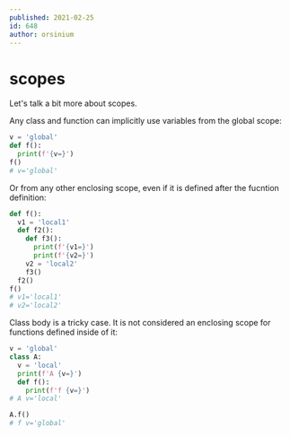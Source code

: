 ```yaml
---
published: 2021-02-25
id: 648
author: orsinium
---
```


# scopes

Let's talk a bit more about scopes.

Any class and function can implicitly use variables from the global scope:

```python
v = 'global'
def f():
  print(f'{v=}')
f()
# v='global'
```

Or from any other enclosing scope, even if it is defined after the fucntion definition:

```python
def f():
  v1 = 'local1'
  def f2():
    def f3():
      print(f'{v1=}')
      print(f'{v2=}')
    v2 = 'local2'
    f3()
  f2()
f()
# v1='local1'
# v2='local2'
```

Class body is a tricky case. It is not considered an enclosing scope for functions defined inside of it:

```python
v = 'global'
class A:
  v = 'local'
  print(f'A {v=}')
  def f():
    print(f'f {v=}')
# A v='local'

A.f()
# f v='global'
```
